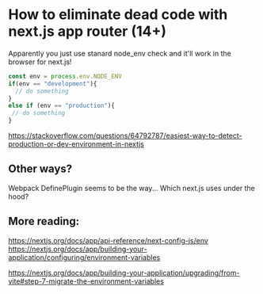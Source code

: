 # How to eliminate dead code with next.js app router (14+)

Apparently you just use stanard node_env check and it'll work in the browser for next.js!

```js
const env = process.env.NODE_ENV
if(env == "development"){
  // do something
}
else if (env == "production"){
 // do something
}
```

https://stackoverflow.com/questions/64792787/easiest-way-to-detect-production-or-dev-environment-in-nextjs



## Other ways?
Webpack DefinePlugin seems to be the way... Which next.js uses under the hood?

## More reading:
https://nextjs.org/docs/app/api-reference/next-config-js/env
https://nextjs.org/docs/app/building-your-application/configuring/environment-variables

https://nextjs.org/docs/app/building-your-application/upgrading/from-vite#step-7-migrate-the-environment-variables
